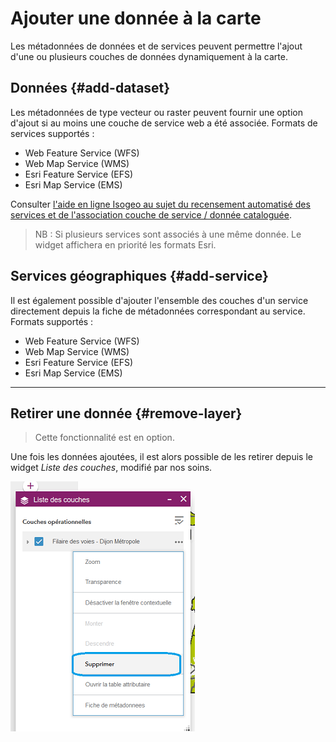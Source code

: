 # Ajouter une donnée à la carte

Les métadonnées de données et de services peuvent permettre l'ajout d'une ou plusieurs couches de données dynamiquement à la carte.

## Données {#add-dataset}

Les métadonnées de type vecteur ou raster peuvent fournir une option d'ajout si au moins une couche de service web a été associée. Formats de services supportés :

* Web Feature Service \(WFS\)
* Web Map Service \(WMS\)
* Esri Feature Service \(EFS\)
* Esri Map Service \(EMS\)

Consulter [l'aide en ligne Isogeo au sujet du recensement automatisé des services et de l'association couche de service / donnée cataloguée](http://help.isogeo.com/fr/features/inventory/md_services/srv_intro.html).

> NB : Si plusieurs services sont associés à une même donnée. Le widget affichera en priorité les formats Esri.

## Services géographiques {#add-service}

Il est également possible d'ajouter l'ensemble des couches d'un service directement depuis la fiche de métadonnées correspondant au service. Formats supportés :

* Web Feature Service \(WFS\)
* Web Map Service \(WMS\)
* Esri Feature Service \(EFS\)
* Esri Map Service \(EMS\)

---

## Retirer une donnée {#remove-layer}

> Cette fonctionnalité est en option.

Une fois les données ajoutées, il est alors possible de les retirer depuis le widget _Liste des couches_, modifié par nos soins.

![](../../assets/widget_WABDE_remove_layer.png "Retirer une couche de la carte")
